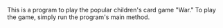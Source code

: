 This is a program to play the popular children's card game "War." To play the game, simply run the
program's main method.
